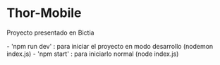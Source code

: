 # Thor-Mobile
Proyecto presentado en Bictia

<p>
  - 'npm run dev'  :   para iniciar el proyecto en modo desarrollo (nodemon index.js)
  - 'npm start'       :   para iniciarlo normal (node index.js) 
</p>
